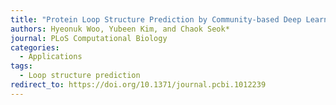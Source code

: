 ```yaml
---
title: "Protein Loop Structure Prediction by Community-based Deep Learning and its Application to Antibody CDR H3 Loop Modeling"
authors: Hyeonuk Woo, Yubeen Kim, and Chaok Seok*
journal: PLoS Computational Biology
categories:
  - Applications
tags:
  - Loop structure prediction
redirect_to: https://doi.org/10.1371/journal.pcbi.1012239
---
```

